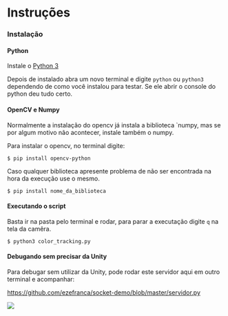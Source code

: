 # Instruções

### Instalação

#### Python

Instale o [Python 3](https://www.python.org/) 

Depois de instalado abra um novo terminal e digite `python` ou `python3` dependendo de como você instalou para testar. Se ele abrir o console do python deu tudo certo.

#### OpenCV e Numpy 

Normalmente a instalação do opencv já instala a biblioteca `numpy, mas se por algum motivo não acontecer, instale também o numpy.

Para instalar o opencv, no terminal digite:

```
$ pip install opencv-python

```

Caso qualquer biblioteca apresente problema de não ser encontrada na hora da execução use o mesmo.

```
$ pip install nome_da_biblioteca

```

#### Executando o script

Basta ir na pasta pelo terminal e rodar, para parar a executação digite `q` na tela da camêra.

```
$ python3 color_tracking.py  

```

#### Debugando sem precisar da Unity

Para debugar sem utilizar da Unity, pode rodar este servidor aqui em outro terminal e acompanhar: 

https://github.com/ezefranca/socket-demo/blob/master/servidor.py

![](/demo.gif)



